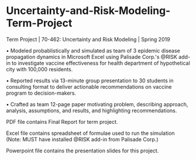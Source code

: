 # Uncertainty-and-Risk-Modeling-Term-Project
Term Project | 70-462: Uncertainty and Risk Modeling | Spring 2019

•	Modeled probablistically and simulated as team of 3 epidemic disease propagation dynamics in Microsoft Excel using Palisade Corp.'s @RISK add-in to investigate vaccine effectiveness for health department of hypothetical city with 100,000 residents.

•	Reported results via 13-minute group presentation to 30 students in consulting format to deliver actionable recommendations on vaccine program to decision-makers.

•	Crafted as team 12-page paper motivating problem, describing approach, analysis, assumptions, and results, and highlighting recommendations.


PDF file contains Final Report for term project.

Excel file contains spreadsheet of formulae used to run the simulation (Note: MUST have installed @RISK add-in from Palisade Corp.)

Powerpoint file contains the presentation slides for this project.
